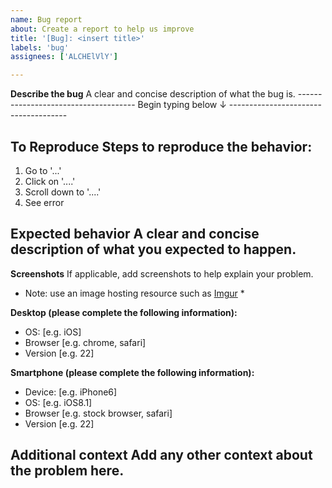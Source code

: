```yaml
---
name: Bug report
about: Create a report to help us improve
title: '[Bug]: <insert title>'
labels: 'bug'
assignees: ['ALCHElVlY']

---
```


**Describe the bug**
A clear and concise description of what the bug is.
 ------------------------------------- Begin typing below ↓ -------------------------------------

 
**To Reproduce**
Steps to reproduce the behavior:
 ------------------------------------------------------------------------------------------------
 
1. Go to '...'
2. Click on '....'
3. Scroll down to '....'
4. See error

**Expected behavior**
A clear and concise description of what you expected to happen.
  ------------------------------------------------------------------------------------------------

 
**Screenshots**
If applicable, add screenshots to help explain your problem. <br />
* Note: use an image hosting resource such as [Imgur](https://www.imgur.com) *

**Desktop (please complete the following information):**
 - OS: [e.g. iOS]
 - Browser [e.g. chrome, safari]
 - Version [e.g. 22]

**Smartphone (please complete the following information):**
 - Device: [e.g. iPhone6]
 - OS: [e.g. iOS8.1]
 - Browser [e.g. stock browser, safari]
 - Version [e.g. 22]

**Additional context**
Add any other context about the problem here.
  ------------------------------------------------------------------------------------------------
